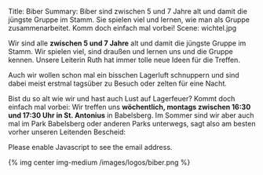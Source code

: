 Title: Biber
Summary: Biber sind zwischen 5 und 7 Jahre alt und damit die jüngste Gruppe im Stamm. Sie spielen viel und lernen, wie man als Gruppe zusammenarbeitet. Komm doch einfach mal vorbei!
Scene: wichtel.jpg

Wir sind alle **zwischen 5 und 7 Jahre** alt und damit die jüngste Gruppe im Stamm. Wir spielen viel, sind draußen und lernen uns und die Gruppe kennen. Unsere Leiterin Ruth hat immer tolle neue Ideen für die Treffen.

Auch wir wollen schon mal ein bisschen Lagerluft schnuppern und sind dabei meist erstmal tagsüber zu Besuch oder zelten für eine Nacht.

Bist du so alt wie wir und hast auch Lust auf Lagerfeuer? Kommt doch einfach mal vorbei: Wir treffen uns **wöchentlich, montags zwischen 16:30 und 17:30 Uhr in St. Antonius** in Babelsberg. Im Sommer sind wir aber auch mal im Park Babelsberg oder anderen Parks unterwegs, sagt also am besten vorher unseren Leitenden Bescheid: <a href="javascript:location='mailto:\u0062\u0069\u0062\u0065\u0072\u002d\u006c\u0065\u0069\u0074\u0065\u0072\u0040\u0070\u0066\u0061\u0064\u0069\u0073\u002d\u0070\u006f\u0074\u0073\u0064\u0061\u006d\u002e\u0064\u0065';void 0"><script type="text/javascript">document.write('\u0062\u0069\u0062\u0065\u0072\u002d\u006c\u0065\u0069\u0074\u0065\u0072\u0040\u0070\u0066\u0061\u0064\u0069\u0073\u002d\u0070\u006f\u0074\u0073\u0064\u0061\u006d\u002e\u0064\u0065')</script></a>

<noscript>Please enable Javascript to see the email address</noscript>.

{% img center img-medium /images/logos/biber.png %}
